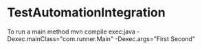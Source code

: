 # TestAutomationIntegration

To run a main method
mvn compile exec:java -Dexec.mainClass="com.runner.Main" -Dexec.args="First Second"